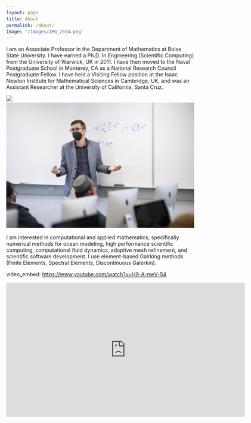 ```yaml
---
layout: page
title: About
permalink: /about/
image: '/images/IMG_2554.png'
---
```


I am an Associate Professor in the Department of Mathematics at Boise State University. I have earned a Ph.D. In Engineering (Scientific Computing) from the University of Warwick, UK in 2011. I have then moved to the Naval Postgraduate School in Monterey, CA as a National Research Council Postgraduate Fellow. I have held a Visiting Fellow position at the Isaac Newton Institute for Mathematical Sciences in Cambridge, UK, and was an Assistant Researcher at the University of California, Santa Cruz.

<div class="gallery-box">
  <div class="gallery">
    <img src="/images/IMG_5679.png" loading="lazy">
    <img src="/images/D_2202_028_099.jpg" loading="lazy">
  </div>
</div>

I am interested in computational and applied mathematics, specifically numerical methods for ocean modeling, high performance scientific computing, computational fluid dynamics, adaptive mesh refinement, and scientific software development. I use element-based Galrking methods (Finite Elements, Spectral Elements, Discontinuous Galerkin). 

video_embed: https://www.youtube.com/watch?v=H9-A-nwV-54

<iframe src="https://www.youtube.com/watch?v=H9-A-nwV-54" width="640" height="360" frameborder="0" allowfullscreen></iframe>


